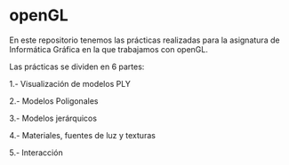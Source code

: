 openGL
======

En este repositorio tenemos las prácticas realizadas para la asignatura de Informática Gráfica en la que trabajamos con openGL.

Las prácticas se dividen en 6 partes:

1.- Visualización de modelos PLY

2.- Modelos Poligonales

3.- Modelos jerárquicos

4.- Materiales, fuentes de luz y texturas

5.- Interacción